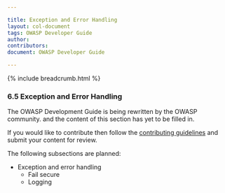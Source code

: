 ```yaml
---

title: Exception and Error Handling
layout: col-document
tags: OWASP Developer Guide
author:
contributors:
document: OWASP Developer Guide

---
```


{% include breadcrumb.html %}
### 6.5 Exception and Error Handling

The OWASP Development Guide is being rewritten by the OWASP community.
and the content of this section has yet to be filled in.

If you would like to contribute then follow the 
[contributing guidelines](https://github.com/OWASP/www-project-developer-guide/blob/main/CONTRIBUTING.md)
and submit your content for review.

The following subsections are planned:

  * Exception and error handling
    * Fail secure
    * Logging
